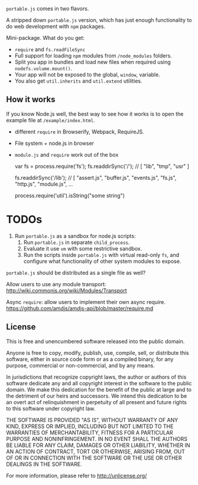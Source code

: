 `portable.js` comes in two flavors.

A stripped down `portable.js` version, which has just enough functionality to do web development with `npm` packages.

Mini-package. What do you get:

 - `require` and `fs.readFileSync`
 - Full support for loading `npm` modules from `/node_modules` folders.
 - Split you app in bundles and load new files when required using `nodefs.volume.mount()`.
 - Your app will not be exposed to the global, `window`, variable.
 - You also get `util.inherits` and `util.extend` utilities.
 
 
## How it works

If you know Node.js well, the best way to see how it works is to open the example file at `/example/index.html`.

 - different `require` in Browserify, Webpack, RequireJS.
 - File system + node.js in browser
 - `module.js` and `require` work out of the box


    var fs = process.require('fs'); 
    fs.readdirSync('/');
    // [ "lib", "tmp", "usr" ]
    
    fs.readdirSync('/lib');
    // [ "assert.js", "buffer.js", "events.js", "fs.js", "http.js", "module.js", ...
    
    
    process.require('util').isString("some string")
    
# TODOs

 1. Run `portable.js` as a sandbox for node.js scripts:
    1. Run `portable.js` in separate `child_process`.
    2. Evaluate it use `vm` with some restrictive sandbox.
    3. Run the scripts inside `portable.js` with virtual read-only `fs`, and configure what functionality of other system modules to expose.

`portable.js` should be distributed as a single file as well?

Allow users to use any module transport: http://wiki.commonjs.org/wiki/Modules/Transport

Async `require`: allow users to implement their own async require.
https://github.com/amdjs/amdjs-api/blob/master/require.md

## License

This is free and unencumbered software released into the public domain.

Anyone is free to copy, modify, publish, use, compile, sell, or
distribute this software, either in source code form or as a compiled
binary, for any purpose, commercial or non-commercial, and by any
means.

In jurisdictions that recognize copyright laws, the author or authors
of this software dedicate any and all copyright interest in the
software to the public domain. We make this dedication for the benefit
of the public at large and to the detriment of our heirs and
successors. We intend this dedication to be an overt act of
relinquishment in perpetuity of all present and future rights to this
software under copyright law.

THE SOFTWARE IS PROVIDED "AS IS", WITHOUT WARRANTY OF ANY KIND,
EXPRESS OR IMPLIED, INCLUDING BUT NOT LIMITED TO THE WARRANTIES OF
MERCHANTABILITY, FITNESS FOR A PARTICULAR PURPOSE AND NONINFRINGEMENT.
IN NO EVENT SHALL THE AUTHORS BE LIABLE FOR ANY CLAIM, DAMAGES OR
OTHER LIABILITY, WHETHER IN AN ACTION OF CONTRACT, TORT OR OTHERWISE,
ARISING FROM, OUT OF OR IN CONNECTION WITH THE SOFTWARE OR THE USE OR
OTHER DEALINGS IN THE SOFTWARE.

For more information, please refer to <http://unlicense.org/>